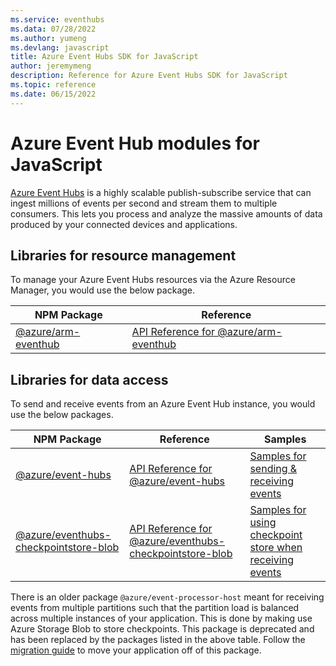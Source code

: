 ```yaml
---
ms.service: eventhubs
ms.data: 07/28/2022
ms.author: yumeng
ms.devlang: javascript
title: Azure Event Hubs SDK for JavaScript
author: jeremymeng
description: Reference for Azure Event Hubs SDK for JavaScript
ms.topic: reference
ms.date: 06/15/2022
---
```

# Azure Event Hub modules for JavaScript

[Azure Event Hubs](https://azure.microsoft.com/services/event-hubs/) is a highly scalable publish-subscribe service that can ingest millions of events per second and stream them to multiple consumers. This lets you process and analyze the massive amounts of data produced by your connected devices and applications.

## Libraries for resource management

To manage your Azure Event Hubs resources via the Azure Resource Manager, you would use the below package.

| NPM Package                                                          | Reference                                                                                              |
| -------------------------------------------------------------------- | ------------------------------------------------------------------------------------------------------ |
| [@azure/arm-eventhub](https://npmjs.com/package/@azure/arm-eventhub) | [API Reference for @azure/arm-eventhub](https://docs.microsoft.com/javascript/api/@azure/arm-eventhub) |

## Libraries for data access

To send and receive events from an Azure Event Hub instance, you would use the below packages.

| NPM Package                                                                                                  | Reference                                                                                                                                   | Samples                                                                                                                                                               |
| ------------------------------------------------------------------------------------------------------------ | ------------------------------------------------------------------------------------------------------------------------------------------- | --------------------------------------------------------------------------------------------------------------------------------------------------------------------- |
| [@azure/event-hubs](https://npmjs.com/package/@azure/event-hubs)                                             | [API Reference for @azure/event-hubs](https://docs.microsoft.com/javascript/api/@azure/event-hubs)                                          | [Samples for sending & receiving events](https://github.com/Azure/azure-sdk-for-js/tree/master/sdk/eventhub/event-hubs/samples)                                       |
| [@azure/eventhubs-checkpointstore-blob](https://www.npmjs.com/package/@azure/eventhubs-checkpointstore-blob) | [API Reference for @azure/eventhubs-checkpointstore-blob](https://docs.microsoft.com/javascript/api/@azure/eventhubs-checkpointstore-blob/) | [Samples for using checkpoint store when receiving events](https://github.com/Azure/azure-sdk-for-js/tree/master/sdk/eventhub/eventhubs-checkpointstore-blob/samples) |

There is an older package `@azure/event-processor-host` meant for receiving events from multiple partitions such that the partition load is balanced across multiple instances of your application. This is done by making use Azure Storage Blob to store checkpoints. This package is deprecated and has been replaced by the packages listed in the above table. Follow the [migration guide](https://github.com/Azure/azure-sdk-for-js/blob/master/sdk/eventhub/event-hubs/migrationguide.md#migrating-from-eventprocessorhost-to-eventhubconsumerclient-for-receiving-events) to move your application off of this package.